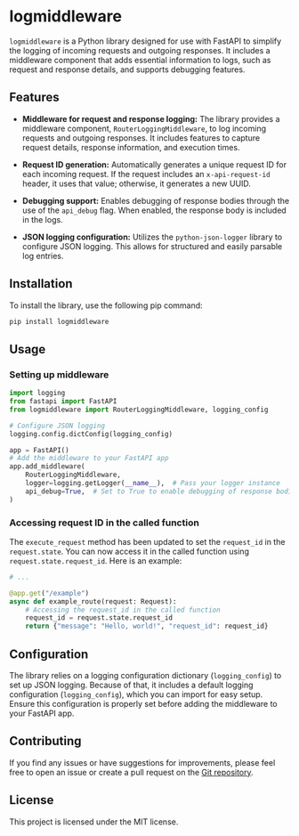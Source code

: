 # logmiddleware

`logmiddleware` is a Python library designed for use with FastAPI to simplify the logging of incoming requests and outgoing responses. It includes a middleware component that adds essential information to logs, such as request and response details, and supports debugging features.

## Features

- **Middleware for request and response logging:** The library provides a middleware component, `RouterLoggingMiddleware`, to log incoming requests and outgoing responses. It includes features to capture request details, response information, and execution times.

- **Request ID generation:** Automatically generates a unique request ID for each incoming request. If the request includes an `x-api-request-id` header, it uses that value; otherwise, it generates a new UUID.

- **Debugging support:** Enables debugging of response bodies through the use of the `api_debug` flag. When enabled, the response body is included in the logs.

- **JSON logging configuration:** Utilizes the `python-json-logger` library to configure JSON logging. This allows for structured and easily parsable log entries.

## Installation

To install the library, use the following pip command:

```bash
pip install logmiddleware
```

## Usage

### Setting up middleware

```python
import logging
from fastapi import FastAPI
from logmiddleware import RouterLoggingMiddleware, logging_config

# Configure JSON logging
logging.config.dictConfig(logging_config)

app = FastAPI()
# Add the middleware to your FastAPI app
app.add_middleware(
    RouterLoggingMiddleware,
    logger=logging.getLogger(__name__),  # Pass your logger instance
    api_debug=True,  # Set to True to enable debugging of response bodies
)
```

### Accessing request ID in the called function

The `execute_request` method has been updated to set the `request_id` in the `request.state`. You can now access it in the called function using `request.state.request_id`. Here is an example:

```python
# ...

@app.get("/example")
async def example_route(request: Request):
    # Accessing the request_id in the called function
    request_id = request.state.request_id
    return {"message": "Hello, world!", "request_id": request_id}
```

## Configuration

The library relies on a logging configuration dictionary (`logging_config`) to set up JSON logging. Because of that, it includes a default logging configuration (`logging_config`), which you can import for easy setup. Ensure this configuration is properly set before adding the middleware to your FastAPI app.

## Contributing

If you find any issues or have suggestions for improvements, please feel free to open an issue or create a pull request on the [Git repository](https://git.slc.ar/slococo/logmiddleware).

## License

This project is licensed under the MIT license.
